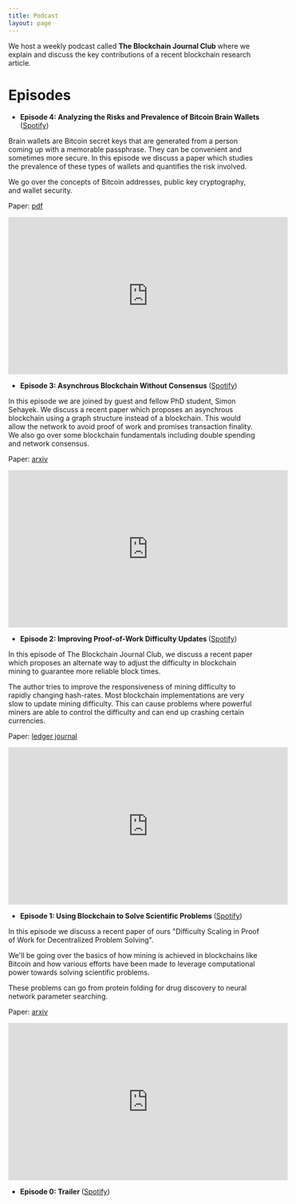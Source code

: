 ```yaml
---
title: Podcast 
layout: page 
---
```



<head>
<script src="https://ajax.googleapis.com/ajax/libs/jquery/3.2.1/jquery.min.js"></script>
</head>

<style>

#test p {
  opacity: 0;
}
</style>

<script>
$("#test p").delay(10).animate({ opacity: 1  }, 700);
</script>

<p id="test"> We host a weekly podcast called <b> The Blockchain Journal Club </b> where we explain and discuss the key contributions of a recent blockchain research article. 

</p>


<h1> Episodes </h1>

* <b> Episode 4: Analyzing the Risks and Prevalence of Bitcoin Brain Wallets </b> (<a href="https://open.spotify.com/episode/32YkwDW10NzYHDvUKhzFSK?si=EZGY_u05TZ-hy39wDFwBvw" target="_blank">Spotify</a>)

Brain wallets are Bitcoin secret keys that are generated from a person coming up with a memorable passphrase. They can be convenient and sometimes more secure. In this episode we discuss a paper which studies the prevalence of these types of wallets and quantifies the risk involved.

We go over the concepts of Bitcoin addresses, public key cryptography, and wallet security.

Paper: [pdf](https://fc16.ifca.ai/preproceedings/36_Vasek.pdf)

<iframe width="560" height="315" src="https://www.youtube.com/embed/4wIR_uEyhiI" frameborder="0" allow="accelerometer; autoplay; encrypted-media; gyroscope; picture-in-picture" allowfullscreen></iframe>

* <b> Episode 3: Asynchrous Blockchain Without Consensus </b> (<a href="https://open.spotify.com/episode/0M7b187OR1buXTVuW1hHOT?si=ssluUyr6SC6JxE-AwPSwcQ" target="_blank">Spotify</a>)

In this episode we are joined by guest and fellow PhD student, Simon Sehayek. 
We discuss a recent paper which proposes an asynchrous blockchain using a graph structure instead of a blockchain. 
This would allow the network to avoid proof of work and promises transaction finality. 
We also go over some blockchain fundamentals including double spending and network consensus.

Paper: [arxiv](https://arxiv.org/pdf/1909.10926.pdf)

<iframe width="560" height="315" src="https://www.youtube.com/embed/jmhJ2igzTkQ" frameborder="0" allow="accelerometer; autoplay; encrypted-media; gyroscope; picture-in-picture" allowfullscreen></iframe>

* <b> Episode 2: Improving Proof-of-Work Difficulty Updates </b> (<a href="https://open.spotify.com/episode/5G9G4gXlVGJXwtHMeRa9U3?si=MPeqq6ChQyStI_OyoEXrCw" target="_blank">Spotify</a>)

In this episode of The Blockchain Journal Club, we discuss a recent paper which proposes an alternate way to adjust the difficulty in blockchain mining to guarantee more reliable block times.

The author tries to improve the responsiveness of mining difficulty to rapidly changing hash-rates. Most blockchain implementations are very slow to update mining difficulty. This can cause problems where powerful miners are able to control the difficulty and can end up crashing certain currencies.

Paper: [ledger journal](https://ledgerjournal.org/ojs/ledger/article/view/195/187)

<iframe width="560" height="315" src="https://www.youtube.com/embed/jjCrL0ic16w" frameborder="0" allow="accelerometer; autoplay; encrypted-media; gyroscope; picture-in-picture" allowfullscreen></iframe>


* <b> Episode 1: Using Blockchain to Solve Scientific Problems  </b> (<a href="https://open.spotify.com/episode/4QCZ5AFYe1ZPHRHbYiRuAt?si=0R5FKksXRd-attTuH6QA0A" target="_blank">Spotify</a>)

In this episode we discuss a recent paper of ours "Difficulty Scaling in Proof of Work for Decentralized Problem Solving".

We'll be going over the basics of how mining is achieved in blockchains like Bitcoin and how various efforts have been made to leverage computational power towards solving scientific problems.

These problems can go from protein folding for drug discovery to neural network parameter searching.

Paper: [arxiv](https://arxiv.org/pdf/1911.00435.pdf)

<iframe width="560" height="315" src="https://www.youtube.com/embed/PLeTJ6bFfF4" frameborder="0" allow="accelerometer; autoplay; encrypted-media; gyroscope; picture-in-picture" allowfullscreen></iframe>

* <b> Episode 0: Trailer </b> (<a href="https://open.spotify.com/episode/3FVRAyWXSbCBYU14uZXICV?si=QMIsSC9mQYO-078POTZU5w" target="_blank">Spotify</a>)




